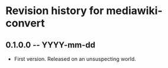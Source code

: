 # Revision history for mediawiki-convert

## 0.1.0.0 -- YYYY-mm-dd

* First version. Released on an unsuspecting world.
